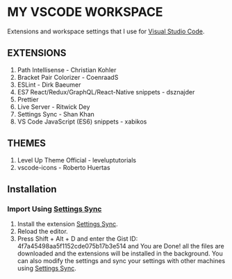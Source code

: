 # MY VSCODE WORKSPACE

Extensions and workspace settings that I use for [Visual Studio Code](https://code.visualstudio.com/).

## EXTENSIONS

1. Path Intellisense - Christian Kohler
2. Bracket Pair Colorizer - CoenraadS
3. ESLint - Dirk Baeumer
4. ES7 React/Redux/GraphQL/React-Native snippets - dsznajder
5. Prettier
6. Live Server - Ritwick Dey
7. Settings Sync - Shan Khan
8. VS Code JavaScript (ES6) snippets - xabikos

## THEMES

1. Level Up Theme Official - leveluptutorials
2. vscode-icons - Roberto Huertas

## Installation

### Import Using [Settings Sync](https://marketplace.visualstudio.com/items?itemName=Shan.code-settings-sync)

1. Install the extension [Settings Sync](https://marketplace.visualstudio.com/itemsitemName=Shan.code-settings-sync).
2. Reload the editor.
3. Press Shift + Alt + D and enter the Gist ID: 4f7a45498aa5f1152cde075b17b3e514
   and You are Done! all the files are downloaded and the extensions will be installed in the background. You can also modify the settings and sync your settings with other machines using [Settings Sync](https://marketplace.visualstudio.com/itemsitemName=Shan.code-settings-sync).
